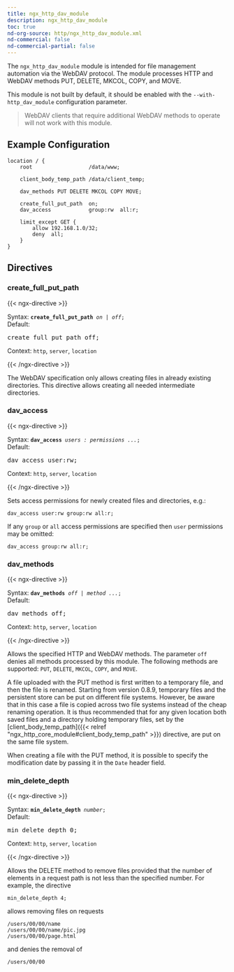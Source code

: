 ```yaml
---
title: ngx_http_dav_module
description: ngx_http_dav_module
toc: true
nd-org-source: http/ngx_http_dav_module.xml
nd-commercial: false
nd-commercial-partial: false
---
```



<!--
      ********************************************************************************
      🛑 WARNING: AUTOGENERATED FILE - DO NOT EDIT 🛑 This Markdown file was
      automatically generated from the source XML documentation. Any manual
      changes made directly to this file will be overwritten. To request or
      suggest changes, please edit the source XML files instead.
      https://github.com/nginx/nginx.org/tree/main/xml/en
      ********************************************************************************
      -->


The `ngx_http_dav_module` module is intended for file
management automation via the WebDAV protocol.
The module processes HTTP and WebDAV
methods PUT, DELETE, MKCOL, COPY, and MOVE.

This module is not built by default, it should be enabled with the
`--with-http_dav_module`
configuration parameter.

> WebDAV clients that require additional WebDAV methods to operate will not work with this module.

## Example Configuration


```nginx 
location / {
    root                  /data/www;

    client_body_temp_path /data/client_temp;

    dav_methods PUT DELETE MKCOL COPY MOVE;

    create_full_put_path  on;
    dav_access            group:rw  all:r;

    limit_except GET {
        allow 192.168.1.0/32;
        deny  all;
    }
}
 ```

## Directives

### create_full_put_path

{{< ngx-directive >}}

<tr>
<th>Syntax: </th>
<td><code><strong>create_full_put_path</strong> <i>on</i> <i>|</i> <i>off</i>;</code><br/></td>
</tr><tr>
<th>Default: </th>
<td><pre>create_full_put_path off;</pre></td>
</tr><tr>
<th>Context: </th>
<td><code>http</code>, <code>server</code>, <code>location</code></td>
</tr>

{{< /ngx-directive >}}


The WebDAV specification only allows creating files in already
existing directories.
This directive allows creating all needed intermediate directories.
### dav_access

{{< ngx-directive >}}

<tr>
<th>Syntax: </th>
<td><code><strong>dav_access</strong> <i>users</i> <i>:</i> <i>permissions</i> <i>...</i>;</code><br/></td>
</tr><tr>
<th>Default: </th>
<td><pre>dav_access user:rw;</pre></td>
</tr><tr>
<th>Context: </th>
<td><code>http</code>, <code>server</code>, <code>location</code></td>
</tr>

{{< /ngx-directive >}}


Sets access permissions for newly created files and directories, e.g.:

```nginx 
dav_access user:rw group:rw all:r;
 ```


If any `group` or `all` access permissions
are specified then `user` permissions may be omitted:

```nginx 
dav_access group:rw all:r;
 ```

### dav_methods

{{< ngx-directive >}}

<tr>
<th>Syntax: </th>
<td><code><strong>dav_methods</strong> <i>off</i> <i>|</i> <i>method</i> <i>...</i>;</code><br/></td>
</tr><tr>
<th>Default: </th>
<td><pre>dav_methods off;</pre></td>
</tr><tr>
<th>Context: </th>
<td><code>http</code>, <code>server</code>, <code>location</code></td>
</tr>

{{< /ngx-directive >}}


Allows the specified HTTP and WebDAV methods.
The parameter `off` denies all methods processed
by this module.
The following methods are supported:
`PUT`, `DELETE`, `MKCOL`,
`COPY`, and `MOVE`.

A file uploaded with the PUT method is first written to a temporary file,
and then the file is renamed.
Starting from version 0.8.9, temporary files and the persistent store
can be put on different file systems.
However, be aware that in this case a file is copied
across two file systems instead of the cheap renaming operation.
It is thus recommended that for any given location both saved files and a
directory holding temporary files, set by the
[client_body_temp_path]({{< relref "ngx_http_core_module#client_body_temp_path" >}})
directive, are put on the same file system.

When creating a file with the PUT method, it is possible to specify
the modification date by passing it in the `Date`
header field.
### min_delete_depth

{{< ngx-directive >}}

<tr>
<th>Syntax: </th>
<td><code><strong>min_delete_depth</strong> <i>number</i>;</code><br/></td>
</tr><tr>
<th>Default: </th>
<td><pre>min_delete_depth 0;</pre></td>
</tr><tr>
<th>Context: </th>
<td><code>http</code>, <code>server</code>, <code>location</code></td>
</tr>

{{< /ngx-directive >}}


Allows the DELETE method to remove files provided that
the number of elements in a request path is not less than the specified
number.
For example, the directive

```nginx 
min_delete_depth 4;
 ```


allows removing files on requests

```nginx 
/users/00/00/name
/users/00/00/name/pic.jpg
/users/00/00/page.html
 ```


and denies the removal of

```nginx 
/users/00/00
 ```

